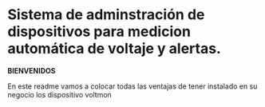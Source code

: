 # Sistema de adminstración de dispositivos para medicion automática de voltaje y alertas.

**BIENVENIDOS**

En este readme vamos a colocar todas las ventajas de tener instalado en su negocio los dispositivo voltmon
